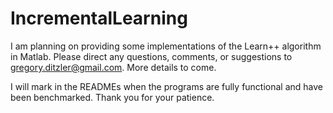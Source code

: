 IncrementalLearning
===================

I am planning on providing some implementations of the Learn++ algorithm in Matlab. Please direct any questions, comments, or suggestions to <gregory.ditzler@gmail.com>. More details to come.


I will mark in the READMEs when the programs are fully functional and have been benchmarked. Thank you for your patience.
